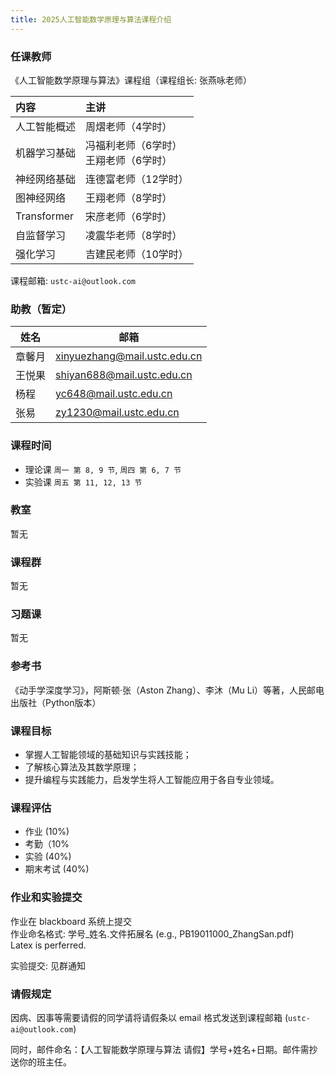 ```yaml
---
title: 2025人工智能数学原理与算法课程介绍
---
```


### 任课教师

《人工智能数学原理与算法》课程组（课程组长: 张燕咏老师）

| 内容 | 主讲 |
| :- | :- |
| 人工智能概述 | 周熠老师（4学时） |
| 机器学习基础 | 冯福利老师（6学时）<br>王翔老师（6学时） |
| 神经网络基础 | 连德富老师（12学时） |
| 图神经网络 | 王翔老师（8学时） |
| Transformer | 宋彦老师（6学时） |
| 自监督学习 | 凌震华老师（8学时） |
| 强化学习 | 吉建民老师（10学时） |

课程邮箱: `ustc-ai@outlook.com`

### 助教（暂定）

| 姓名   | 邮箱                           |
| ------ | ------------------------------ |
| 章馨月 | xinyuezhang@mail.ustc.edu.cn |
| 王悦果 | shiyan688@mail.ustc.edu.cn |
| 杨程 | yc648@mail.ustc.edu.cn |
| 张易 | zy1230@mail.ustc.edu.cn |

### 课程时间

- 理论课 `周一 第 8, 9 节`, `周四 第 6, 7 节`
- 实验课 `周五 第 11, 12, 13 节`

### 教室

暂无

### 课程群

暂无

### 习题课

暂无

### 参考书

《动手学深度学习》，阿斯顿·张（Aston Zhang）、李沐（Mu Li）等著，人民邮电出版社（Python版本）

### 课程目标

- 掌握人工智能领域的基础知识与实践技能；
- 了解核心算法及其数学原理；
- 提升编程与实践能力，启发学生将人工智能应用于各自专业领域。


### 课程评估

- 作业 (10%)
- 考勤（10%
- 实验 (40%)
- 期末考试 (40%) 

### 作业和实验提交

作业在 blackboard 系统上提交  
作业命名格式: 学号_姓名.文件拓展名 (e.g., PB19011000_ZhangSan.pdf)  
Latex is perferred.  

实验提交: 见群通知

### 请假规定

因病、因事等需要请假的同学请将请假条以 email 格式发送到课程邮箱 (`ustc-ai@outlook.com`)

同时，邮件命名：【人工智能数学原理与算法 请假】学号+姓名+日期。邮件需抄送你的班主任。
